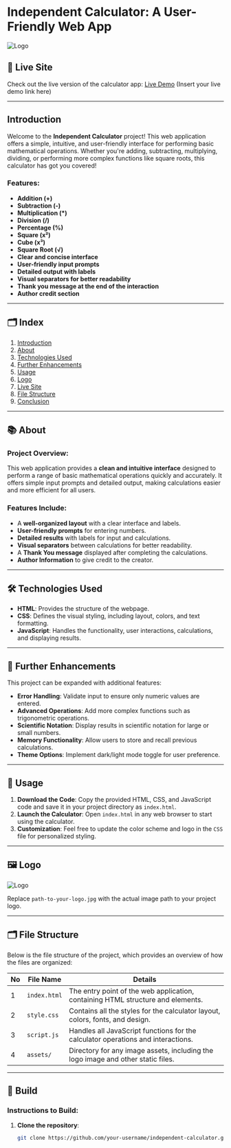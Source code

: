 

# Independent Calculator: A User-Friendly Web App

![Logo](path-to-your-logo.jpg)

## 🚀 Live Site

Check out the live version of the calculator app: [Live Demo](#) (Insert your live demo link here)

---

## Introduction

Welcome to the **Independent Calculator** project! This web application offers a simple, intuitive, and user-friendly interface for performing basic mathematical operations. Whether you're adding, subtracting, multiplying, dividing, or performing more complex functions like square roots, this calculator has got you covered!

### Features:
- **Addition (+)**
- **Subtraction (-)**
- **Multiplication (*)**
- **Division (/)**
- **Percentage (%)**
- **Square (x²)**
- **Cube (x³)**
- **Square Root (√)**
- **Clear and concise interface**
- **User-friendly input prompts**
- **Detailed output with labels**
- **Visual separators for better readability**
- **Thank you message at the end of the interaction**
- **Author credit section**

---

## 🗂 Index

1. [Introduction](#introduction)
2. [About](#about)
3. [Technologies Used](#technologies-used)
4. [Further Enhancements](#further-enhancements)
5. [Usage](#usage)
6. [Logo](#logo)
7. [Live Site](#live-site)
8. [File Structure](#file-structure)
9. [Conclusion](#conclusion)

---

## 📚 About

### Project Overview:
This web application provides a **clean and intuitive interface** designed to perform a range of basic mathematical operations quickly and accurately. It offers simple input prompts and detailed output, making calculations easier and more efficient for all users.

### Features Include:
- A **well-organized layout** with a clear interface and labels.
- **User-friendly prompts** for entering numbers.
- **Detailed results** with labels for input and calculations.
- **Visual separators** between calculations for better readability.
- A **Thank You message** displayed after completing the calculations.
- **Author Information** to give credit to the creator.

---

## 🛠 Technologies Used

- **HTML**: Provides the structure of the webpage.
- **CSS**: Defines the visual styling, including layout, colors, and text formatting.
- **JavaScript**: Handles the functionality, user interactions, calculations, and displaying results.

---

## 🚀 Further Enhancements

This project can be expanded with additional features:

- **Error Handling**: Validate input to ensure only numeric values are entered.
- **Advanced Operations**: Add more complex functions such as trigonometric operations.
- **Scientific Notation**: Display results in scientific notation for large or small numbers.
- **Memory Functionality**: Allow users to store and recall previous calculations.
- **Theme Options**: Implement dark/light mode toggle for user preference.

---

## 📝 Usage

1. **Download the Code**: Copy the provided HTML, CSS, and JavaScript code and save it in your project directory as `index.html`.
2. **Launch the Calculator**: Open `index.html` in any web browser to start using the calculator.
3. **Customization**: Feel free to update the color scheme and logo in the `CSS` file for personalized styling.

---

## 🖼 Logo

![Logo](path-to-your-logo.jpg)

Replace `path-to-your-logo.jpg` with the actual image path to your project logo.

---

## 🗂 File Structure

Below is the file structure of the project, which provides an overview of how the files are organized:

| No | File Name       | Details                                                       |
|----|-----------------|---------------------------------------------------------------|
| 1  | `index.html`    | The entry point of the web application, containing HTML structure and elements. |
| 2  | `style.css`     | Contains all the styles for the calculator layout, colors, fonts, and design. |
| 3  | `script.js`     | Handles all JavaScript functions for the calculator operations and interactions. |
| 4  | `assets/`       | Directory for any image assets, including the logo image and other static files. |

---

## 🔧 Build

### Instructions to Build:

1. **Clone the repository**:

   ```bash
   git clone https://github.com/your-username/independent-calculator.git
